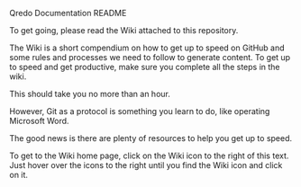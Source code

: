 Qredo Documentation README

To get going, please read the Wiki attached to this repository.

The Wiki is a short compendium on how to get up to speed on GitHub and some rules and processes we need to follow to generate content.
To get up to speed and get productive, make sure you complete all the steps in the wiki.

This should take you no more than an hour.

However, Git as a protocol is something you learn to do, like operating Microsoft Word.

The good news is there are plenty of resources to help you get up to speed.

To get to the Wiki home page, click on the Wiki icon to the right of this text. Just hover over the icons to the right until you find the Wiki icon and click on it.
